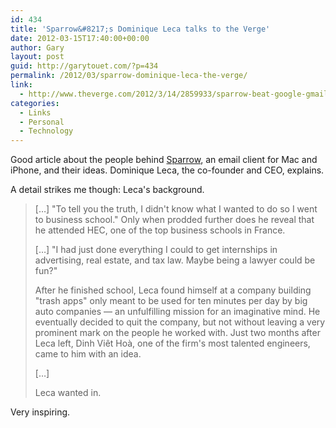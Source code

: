 ```yaml
---
id: 434
title: 'Sparrow&#8217;s Dominique Leca talks to the Verge'
date: 2012-03-15T17:40:00+00:00
author: Gary
layout: post
guid: http://garytouet.com/?p=434
permalink: /2012/03/sparrow-dominique-leca-the-verge/
link:
  - http://www.theverge.com/2012/3/14/2859933/sparrow-beat-google-gmail
categories:
  - Links
  - Personal
  - Technology
---
```


Good article about the people behind <a href="http://sparrowmailapp.com/">Sparrow</a>, an email client for Mac and iPhone, and their ideas. Dominique Leca, the co-founder and CEO, explains.

A detail strikes me though: Leca's background.
<blockquote>[…] "To tell you the truth, I didn't know what I wanted to do so I went to business school." Only when prodded further does he reveal that he attended HEC, one of the top business schools in France.

[…] "I had just done everything I could to get internships in advertising, real estate, and tax law. Maybe being a lawyer could be fun?"

After he finished school, Leca found himself at a company building "trash apps" only meant to be used for ten minutes per day by big auto companies — an unfulfilling mission for an imaginative mind. He eventually decided to quit the company, but not without leaving a very prominent mark on the people he worked with. Just two months after Leca left, Dinh Viêt Hoà, one of the firm's most talented engineers, came to him with an idea.

[…]

Leca wanted in.
</blockquote>

Very inspiring.
